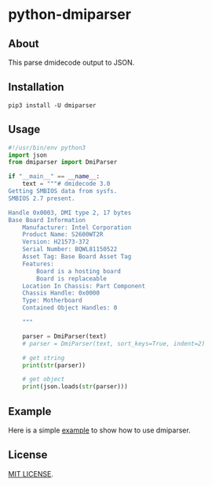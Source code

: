 # python-dmiparser

## About

This parse dmidecode output to JSON.

## Installation

```shell
pip3 install -U dmiparser
```

## Usage

```python
#!/usr/bin/env python3
import json
from dmiparser import DmiParser

if "__main__" == __name__:
    text = """# dmidecode 3.0
Getting SMBIOS data from sysfs.
SMBIOS 2.7 present.

Handle 0x0003, DMI type 2, 17 bytes
Base Board Information
	Manufacturer: Intel Corporation
	Product Name: S2600WT2R
	Version: H21573-372
	Serial Number: BQWL81150522
	Asset Tag: Base Board Asset Tag
	Features:
		Board is a hosting board
		Board is replaceable
	Location In Chassis: Part Component
	Chassis Handle: 0x0000
	Type: Motherboard
	Contained Object Handles: 0

    """

    parser = DmiParser(text)
    # parser = DmiParser(text, sort_keys=True, indent=2)

    # get string
    print(str(parser))

    # get object
    print(json.loads(str(parser)))
```

## Example

Here is a simple [example](https://github.com/Arondight/python-dmiparser/blob/master/examples/dmidecode.py) to show how to use dmiparser.

## License

[MIT LICENSE](https://github.com/Arondight/python-dmiparser/blob/master/LICENSE).
